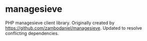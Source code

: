 # managesieve
PHP managesieve client library.
Originally created by https://github.com/zambodaniel/managesieve. Updated to resolve conflicting dependencies.
